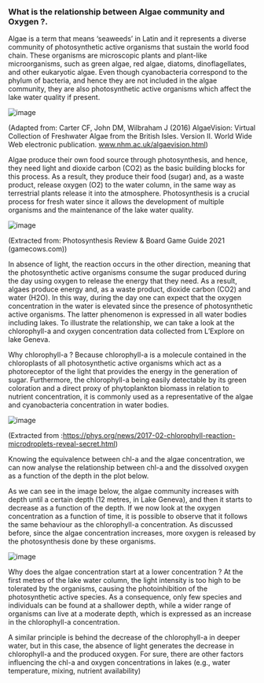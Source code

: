 ### What is the relationship between Algae community and Oxygen ?.

Algae is a term that means ‘seaweeds’ in Latin and it represents a diverse community of photosynthetic active organisms that sustain the world food chain. These organisms are microscopic plants and plant-like microorganisms, such as green algae, red algae, diatoms, dinoflagellates, and other eukaryotic algae. Even though cyanobacteria correspond to the phylum of bacteria, and hence they are not included in the algae community, they are also photosynthetic active organisms which affect the lake water quality if present.  

![image](https://user-images.githubusercontent.com/91272237/146443186-71ad017a-59a2-4381-90a8-b00a3aac6789.png)

(Adapted from: Carter CF, John DM, Wilbraham J (2016) AlgaeVision: Virtual Collection of Freshwater Algae from the British Isles. Version II. World Wide Web electronic publication. www.nhm.ac.uk/algaevision.html)


Algae produce their own food source through photosynthesis, and hence, they need  light and dioxide carbon (CO2) as the basic building blocks for this process. As a result, they produce their food (sugar) and, as a waste product,  release oxygen (O2) to the water column, in the same way as terrestrial plants release it into the atmosphere. Photosynthesis is a crucial process for fresh water since it allows the development of multiple organisms and the maintenance of the lake water quality. 


![image](https://user-images.githubusercontent.com/91272237/146443224-dfe70bdb-6e82-46d6-ae52-a0b5e55e1549.png)

(Extracted from: Photosynthesis Review & Board Game Guide 2021 (gamecows.com))


In absence of light, the reaction occurs in the other direction, meaning that the photosynthetic active organisms consume the sugar produced during the day using oxygen to release the energy that they need. As a result, algaes produce energy and, as a waste product, dioxide carbon (CO2) and water (H2O). In this way, during the day one can expect that the oxygen concentration in the water is elevated since the presence of photosynthetic active organisms. The latter phenomenon is expressed in all water bodies including lakes. To illustrate the relationship, we can take a look at the chlorophyll-a and oxygen concentration data collected from L’Explore on lake Geneva.

Why chlorophyll-a ? Because chlorophyll-a is a molecule contained in the chloroplasts of all photosynthetic active organisms which act as a photoreceptor of the light that provides the energy in the generation of sugar. Furthermore, the chlorophyll-a being easily detectable by its green coloration and a direct proxy of phytoplankton biomass in relation to nutrient concentration, it is commonly used as a representative of the algae and cyanobacteria concentration in water bodies. 

![image](https://user-images.githubusercontent.com/91272237/146443264-c45553a3-96a4-4cc3-880b-fcdbc05de0bb.png)

(Extracted from :https://phys.org/news/2017-02-chlorophyll-reaction-microdroplets-reveal-secret.html)

Knowing the equivalence between chl-a and the algae concentration, we can now analyse the relationship between chl-a and the dissolved oxygen as a function of the depth in the plot below.

As we can see in the image below, the algae community increases with depth until a certain depth (12 metres, in Lake Geneva), and then it starts to decrease as a function of the depth. If we now look at the oxygen concentration as a function of time, it is possible to observe that it follows the same behaviour as the chlorophyll-a concentration. As discussed before, since the algae concentration increases, more oxygen is released by the photosynthesis done by these organisms. 


![image](https://user-images.githubusercontent.com/91272237/146443311-c4c34357-a119-48b7-8a21-36e4731874a2.png)

Why does the algae concentration start at a lower concentration ? At the first metres of the lake water column, the light intensity is too high to be tolerated by the organisms, causing the photoinhibition of the photosynthetic active species. As a consequence, only few species and individuals can be found at a shallower depth, while a wider range of organisms can live at a moderate depth, which is expressed as an increase in the chlorophyll-a concentration. 

A similar principle is behind the decrease of the chlorophyll-a in deeper water, but in this case, the absence of light generates the decrease in chlorophyll-a and the produced oxygen. For sure, there are other factors influencing the chl-a and oxygen concentrations in lakes (e.g., water temperature, mixing, nutrient availability)

